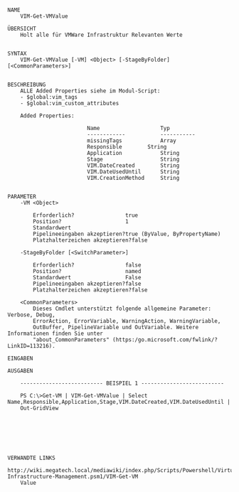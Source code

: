 ﻿```

NAME
    VIM-Get-VMValue
    
ÜBERSICHT
    Holt alle für VMWare Infrastruktur Relevanten Werte
    
    
SYNTAX
    VIM-Get-VMValue [-VM] <Object> [-StageByFolder] [<CommonParameters>]
    
    
BESCHREIBUNG
    ALLE Added Properties siehe im Modul-Script: 
    - $global:vim_tags
    - $global:vim_custom_attributes
    
    Added Properties:
    
                         Name                   Typ
                         ------------           -----------
                         missingTags            Array
                         Responsible        String
                         Application            String
                         Stage                  String
                         VIM.DateCreated        String
                         VIM.DateUsedUntil      String
                         VIM.CreationMethod     String
    

PARAMETER
    -VM <Object>
        
        Erforderlich?                true
        Position?                    1
        Standardwert                 
        Pipelineeingaben akzeptieren?true (ByValue, ByPropertyName)
        Platzhalterzeichen akzeptieren?false
        
    -StageByFolder [<SwitchParameter>]
        
        Erforderlich?                false
        Position?                    named
        Standardwert                 False
        Pipelineeingaben akzeptieren?false
        Platzhalterzeichen akzeptieren?false
        
    <CommonParameters>
        Dieses Cmdlet unterstützt folgende allgemeine Parameter: Verbose, Debug,
        ErrorAction, ErrorVariable, WarningAction, WarningVariable,
        OutBuffer, PipelineVariable und OutVariable. Weitere Informationen finden Sie unter 
        "about_CommonParameters" (https:/go.microsoft.com/fwlink/?LinkID=113216). 
    
EINGABEN
    
AUSGABEN
    
    -------------------------- BEISPIEL 1 --------------------------
    
    PS C:\>Get-VM | VIM-Get-VMValue | Select Name,Responsible,Application,Stage,VIM.DateCreated,VIM.DateUsedUntil | 
    Out-GridView
    
    
    
    
    
    
    
VERWANDTE LINKS
    http://wiki.megatech.local/mediawiki/index.php/Scripts/Powershell/Virtual-Infrastructure-Management.psm1/VIM-Get-VM
    Value



```

